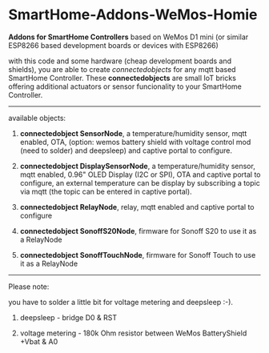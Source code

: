 # SmartHome-Addons-WeMos-Homie
**Addons for SmartHome Controllers** based on WeMos D1 mini (or similar ESP8266 based development boards or devices with ESP8266)

with this code and some hardware (cheap development boards and shields), you are able to create *connectedobjects* for any mqtt based SmartHome Controller. These __connectedobjects__ are small IoT bricks offering additional actuators or sensor funcionality to your SmartHome Controller.

----
available objects:

1. __connectedobject SensorNode__,
a temperature/humidity sensor, mqtt enabled, OTA, (option: wemos battery shield with voltage control mod (need to solder) and deepsleep) and captive portal to configure.

2. __connectedobject DisplaySensorNode__,
a temperature/humidity sensor, mqtt enabled, 0.96" OLED Display (I2C or SPI), OTA and captive portal to configure, an external temperature can be display by subscribing a topic via mqtt (the topic can be entered in captive portal). 

3. __connectedobject RelayNode__,
relay, mqtt enabled and captive portal to configure

4. __connectedobject SonoffS20Node__,
firmware for Sonoff S20 to use it as a RelayNode

4. __connectedobject SonoffTouchNode__,
firmware for Sonoff Touch to use it as a RelayNode

----

Please note:

you have to solder a little bit for voltage metering and deepsleep :-).

1. deepsleep - bridge D0 & RST

2. voltage metering - 180k Ohm resistor between WeMos BatteryShield +Vbat & A0

